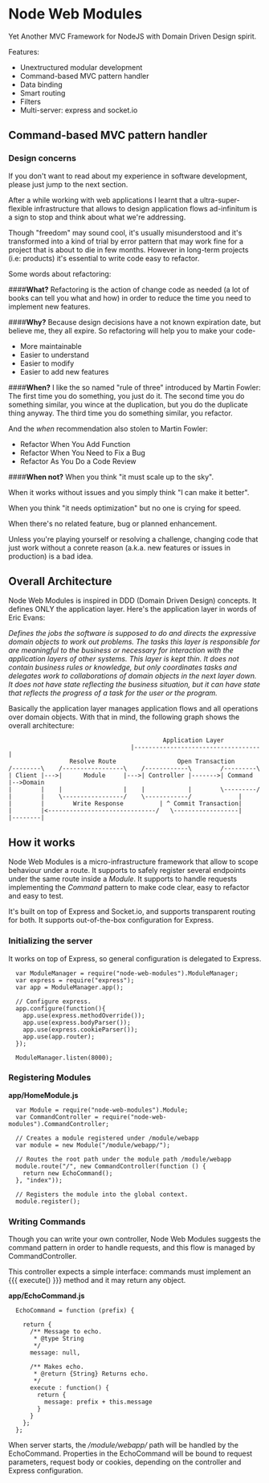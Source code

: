 Node Web Modules
================

Yet Another MVC Framework for NodeJS with Domain Driven Design spirit.

Features:
  * Unextructured modular development
  * Command-based MVC pattern handler
  * Data binding
  * Smart routing
  * Filters
  * Multi-server: express and socket.io

Command-based MVC pattern handler
---------------------------------

### Design concerns
If you don't want to read about my experience in software development, please
just jump to the next section.

After a while working with web applications I learnt that a
ultra-super-flexible infrastructure that allows to design application flows
ad-infinitum is a sign to stop and think about what we're addressing.

Though "freedom" may sound cool, it's usually misunderstood and it's
transformed into a kind of trial by error pattern that may work fine for a
project that is about to die in few months. However in long-term projects (i.e:
products) it's essential to write code easy to refactor.

Some words about refactoring:

####**What?**
  Refactoring is the action of change code as needed (a lot of books can tell
  you what and how) in order to reduce the time you need to implement new
  features.

####**Why?**
  Because design decisions have a not known expiration date, but believe me,
  they all expire. So refactoring will help you to make your code-

  * More maintainable
  * Easier to understand
  * Easier to modify
  * Easier to add new features

####**When?**
  I like the so named "rule of three" introduced by Martin Fowler: The first
  time you do something, you just do it. The second time you do something
  similar, you wince at the duplication, but you do the duplicate thing
  anyway. The third time you do something similar, you refactor.

  And the _when_ recommendation also stolen to Martin Fowler:
  * Refactor When You Add Function
  * Refactor When You Need to Fix a Bug
  * Refactor As You Do a Code Review

####**When not?**
  When you think "it must scale up to the sky".

  When it works without issues and you simply think "I can make it better".

  When you think "it needs optimization" but no one is crying for speed.

  When there's no related feature, bug or planned enhancement.

  Unless you're playing yourself or resolving a challenge, changing code that
  just work without a conrete reason (a.k.a. new features or
  issues in production) is a bad idea.

Overall Architecture
--------------------
Node Web Modules is inspired in DDD (Domain Driven Design) concepts. It defines
ONLY the application layer. Here's the application layer in words of Eric
Evans:

*Defines the jobs the software is supposed to do and directs the expressive
domain objects to work out problems. The tasks this layer is responsible for
are meaningful to the business or necessary for interaction with the
application layers of other systems. This layer is kept thin. It does not
contain business rules or knowledge, but only coordinates tasks and delegates
work to collaborations of domain objects in the next layer down. It does not
have state reflecting the business situation, but it can have state that
reflects the progress of a task for the user or the program.*

Basically the application layer manages application flows and all operations
over domain objects. With that in mind, the following graph shows the overall
architecture:


```
                                           Application Layer
                                  |-----------------------------------|
                 Resolve Route                 Open Transaction
/--------\    /-----------------\    /------------\        /---------\
| Client |--->|      Module     |--->| Controller |------->| Command |-->Domain
|        |    |                 |    |            |        \---------/
|        |    \-----------------/    \------------/             |
|        |        Write Response          | ^ Commit Transaction|
|        |<------------------------------/   \------------------|
|--------|
```


How it works
------------
Node Web Modules is a micro-infrastructure framework that allow to scope
behaviour under a route. It supports to safely register several endpoints under
the same route inside a _Module_. It supports to handle requests implementing
the _Command_ pattern to make code clear, easy to refactor and easy to test.

It's built on top of Express and Socket.io, and supports transparent routing
for both. It supports out-of-the-box configuration for Express.

### Initializing the server
It works on top of Express, so general configuration is delegated to Express.
```
  var ModuleManager = require("node-web-modules").ModuleManager;
  var express = require("express");
  var app = ModuleManager.app();

  // Configure express.
  app.configure(function(){
    app.use(express.methodOverride());
    app.use(express.bodyParser());
    app.use(express.cookieParser());
    app.use(app.router);
  });

  ModuleManager.listen(8000);
```

### Registering Modules

**app/HomeModule.js**
```
  var Module = require("node-web-modules").Module;
  var CommandController = require("node-web-modules").CommandController;

  // Creates a module registered under /module/webapp
  var module = new Module("/module/webapp/");

  // Routes the root path under the module path /module/webapp
  module.route("/", new CommandController(function () {
    return new EchoCommand();
  }, "index"));

  // Registers the module into the global context.
  module.register();
```

### Writing Commands
Though you can write your own controller, Node Web Modules suggests the command
pattern in order to handle requests, and this flow is managed by
CommandController.

This controller expects a simple interface: commands must implement an
{{{ execute() }}} method and it may return any object.

**app/EchoCommand.js**
```
  EchoCommand = function (prefix) {

    return {
      /** Message to echo.
       * @type String
       */
      message: null,

      /** Makes echo.
       * @return {String} Returns echo.
       */
      execute : function() {
        return {
          message: prefix + this.message
        }
      }
    };
  };
```

When server starts, the _/module/webapp/_ path will be handled by the
EchoCommand. Properties in the EchoCommand will be bound to request parameters,
request body or cookies, depending on the controller and Express configuration.
